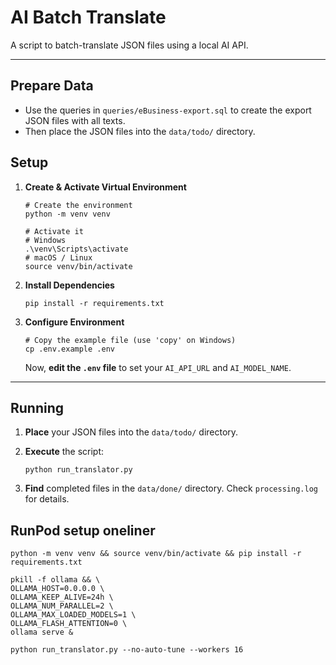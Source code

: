 # AI Batch Translate

A script to batch-translate JSON files using a local AI API.

---

## Prepare Data
- Use the queries in `queries/eBusiness-export.sql` to create the export JSON files with all texts.
- Then place the JSON files into the `data/todo/` directory.

## Setup

1.  **Create & Activate Virtual Environment**
    ```shell
    # Create the environment
    python -m venv venv

    # Activate it
    # Windows
    .\venv\Scripts\activate
    # macOS / Linux
    source venv/bin/activate
    ```

2.  **Install Dependencies**
    ```shell
    pip install -r requirements.txt
    ```

3.  **Configure Environment**
    ```shell
    # Copy the example file (use 'copy' on Windows)
    cp .env.example .env
    ```
    Now, **edit the `.env` file** to set your `AI_API_URL` and `AI_MODEL_NAME`.

---

## Running

1.  **Place** your JSON files into the `data/todo/` directory.

2.  **Execute** the script:
    ```shell
    python run_translator.py
    ```

3.  **Find** completed files in the `data/done/` directory. Check `processing.log` for details.

## RunPod setup oneliner
```shell
python -m venv venv && source venv/bin/activate && pip install -r requirements.txt

pkill -f ollama && \
OLLAMA_HOST=0.0.0.0 \
OLLAMA_KEEP_ALIVE=24h \
OLLAMA_NUM_PARALLEL=2 \
OLLAMA_MAX_LOADED_MODELS=1 \
OLLAMA_FLASH_ATTENTION=0 \
ollama serve &

python run_translator.py --no-auto-tune --workers 16
```